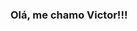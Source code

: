 ### Olá, me chamo Victor!!!

<!--
**VictorH-Dev/VictorH-Dev** is a ✨ _special_ ✨ repository because its `README.md` (this file) appears on your GitHub profile.

Here are some ideas to get you started:

- 🔭 eu estou cursando atualmente ADS(Análise e Desenvolvimento de Sistemas) 
- 🌱 nivel de inglês: básico
- 👯 eu procuro colaborar com empresas utilizando meus conhecimentos.
-->
